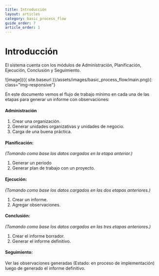 ```yaml
---
title: Introducción
layout: articles
category: basic_process_flow
guide_order: 7
article_order: 1
---
```


# Introducción

El sistema cuenta con los módulos de Administración, Planificación, Ejecución, Conclusión y Seguimiento.

![image]({{ site.baseurl }}/assets/images/basic_process_flow/main.png){: class="img-responsive"}

En este documento vemos el flujo de trabajo mínimo en cada una de las etapas para generar un informe con observaciones:

#### Administración 
1. Crear una organización.
2. Generar unidades organizativas y unidades de negocio.
3. Carga de una buena práctica.

#### Planificación: 
*(Tomando como base los datos cargados en la etapa anterior.)*
1. Generar un período
2. Generar plan de trabajo con un proyecto.

#### Ejecución: 
*(Tomando como base los datos cargados en las dos etapas anteriores.)*
1. Crear un informe.
2. Agregar observaciones.

#### Conclusión: 
*(Tomando como base los datos cargados en las tres etapas anteriores.)*
1. Crear el informe borrador.
2. Generar el informe definitivo.

#### Seguimiento: 
Ver las observaciones generadas (Estado: en proceso de implementación) luego de generado el informe definitivo.